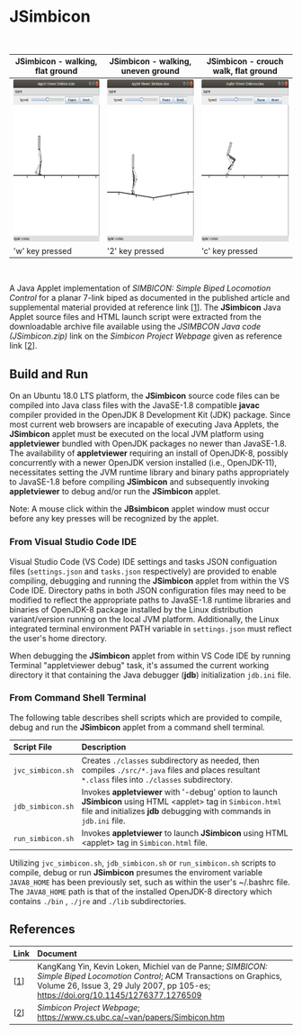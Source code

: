 # JSimbicon #

 <!-- allowed_elements ["<div>", "<img>", "<br>"] -->

<div margin="0px" align="left"><br>

| JSimbicon - walking, flat ground | JSimbicon - walking, uneven ground | JSimbicon - crouch walk, flat ground  |
| -------------------------------- | ---------------------------------- | ----------------------------------- |
| <img src="./doc/Screenshot_JSimbicon_Walking.png" width="250" height="288" alt="Screenshot_JSimbicon_Walking"/> | <img src="./doc/Screenshot_JSimbicon_Uneven_Ground.png" width="250" height="288" alt="Screenshot_JSimbicon_Uneven_Ground"/> | <img src="./doc/Screenshot_JSimbicon_Crouch_Walking.png" width="250" height="288" alt="Screenshot_JSimbicon_Crouch_Walking"/> |
| 'w' key pressed | '2' key pressed | 'c' key pressed |

 </div><br>

A Java Applet implementation of *SIMBICON: Simple Biped Locomotion Control* for a planar 7-link biped as documented in the published article and supplemental material provided at reference link \[[1](https://doi.org/10.1145/1276377.1276509)]. The **JSimbicon** Java Applet source files and HTML launch script were extracted from the downloadable archive file available using the *JSIMBCON Java code (JSimbicon.zip)* link on the *Simbicon Project Webpage* given as reference link \[[2](https://www.cs.ubc.ca/~van/papers/Simbicon.htm)].

## Build and Run ##

On an Ubuntu 18.0 LTS platform, the **JSimbicon** source code files can be compiled into Java class files with the JavaSE-1.8 compatible **javac** compiler provided in the OpenJDK 8 Development Kit (JDK) package. Since most current web browsers are incapable of executing Java Applets, the **JSimbicon** applet must be executed on the local JVM platform using **appletviewer** bundled with OpenJDK packages no newer than JavaSE-1.8. The availability of **appletviewer** requiring an install of OpenJDK-8, possibly concurrently with a newer OpenJDK version installed (i.e., OpenJDK-11), necessitates setting the JVM runtime library and binary paths appropriately to JavaSE-1.8 before compiling **JSimbicon** and subsequently invoking **appletviewer** to debug and/or run the **JSimbicon** applet.

Note: A mouse click within the **JBsimbicon** applet window must occur before any key presses will be recognized by the applet.

### From Visual Studio Code IDE ###

Visual Studio Code (VS Code) IDE settings and tasks JSON configuation files (`settings.json` and `tasks.json` respectively) are provided to enable compiling, debugging and running the **JSimbicon** applet from within the VS Code IDE. Directory paths in both JSON configuration files may need to be modified to reflect the appropriate paths to JavaSE-1.8 runtime libraries and binaries of OpenJDK-8 package installed by the Linux distribution variant/version running on the local JVM platform. Additionally, the Linux integrated terminal environment PATH variable in `settings.json` must reflect the user's home directory.

When debugging the **JSimbicon** applet from within VS Code IDE by running Terminal "appletviewer debug" task, it's assumed the current working directory it that containing the Java debugger (**jdb**) initialization `jdb.ini` file.

### From Command Shell Terminal ###

The following table describes shell scripts which are provided to compile, debug and run the **JSimbicon** applet from a command shell terminal.

| Script File | Description                                                                         |
| :---------- | :---------------------------------------------------------------------------------- |
| `jvc_simbicon.sh` | Creates `./classes` subdirectory as needed, then compiles `./src/*.java` files and places resultant `*.class` files into `./classes` subdirectory. |
| `jdb_simbicon.sh` | Invokes **appletviewer** with '-debug' option to launch **JSimbicon** using HTML \<applet> tag in `Simbicon.html` file and initializes **jdb** debugging with commands in `jdb.ini` file. |
| `run_simbicon.sh` | Invokes **appletviewer** to launch **JSimbicon** using HTML \<applet> tag in `Simbicon.html` file. |

Utilizing `jvc_simbicon.sh`, `jdb_simbicon.sh` or `run_simbicon.sh` scripts to compile, debug or run **JSimbicon** presumes the enviroment variable `JAVA8_HOME` has been previously set, such as within the user's ~/.bashrc file. The `JAVA8_HOME` path is that of the installed OpenJDK-8 directory which contains `./bin` , `./jre` and `./lib` subdirectories.

## References ##

| Link | Document |
| ---- | :------- |
| \[[1](https://doi.org/10.1145/1276377.1276509)] | KangKang Yin, Kevin Loken, Michiel van de Panne; *SIMBICON: Simple Biped Locomotion Control*; ACM Transactions on Graphics, Volume 26, Issue 3, 29 July 2007, pp 105-es; <https://doi.org/10.1145/1276377.1276509> |
| \[[2](https://www.cs.ubc.ca/~van/papers/Simbicon.htm)] | *Simbicon Project Webpage*; <https://www.cs.ubc.ca/~van/papers/Simbicon.htm> |

